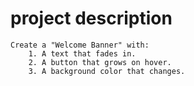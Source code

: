 # project description

    Create a "Welcome Banner" with:
        1. A text that fades in.
        2. A button that grows on hover.
        3. A background color that changes.